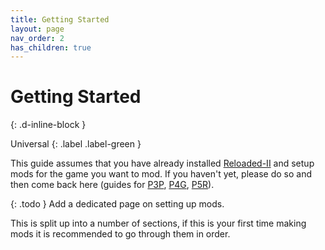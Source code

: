 ```yaml
---
title: Getting Started 
layout: page
nav_order: 2
has_children: true
---
```


# Getting Started 
{: .d-inline-block }

Universal
{: .label .label-green } 

This guide assumes that you have already installed [Reloaded-II](https://github.com/Reloaded-Project/Reloaded-II) and setup mods for the game you want to mod. If you haven't yet, please do so and then come back here (guides for [P3P](https://gamebanana.com/tuts/15677), [P4G](https://gamebanana.com/tuts/15696), [P5R](https://gamebanana.com/tuts/15399)).

{: .todo }
Add a dedicated page on setting up mods.

This is split up into a number of sections, if this is your first time making mods it is recommended to go through them in order.
